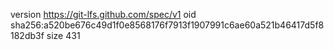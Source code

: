 version https://git-lfs.github.com/spec/v1
oid sha256:a520be676c49d1f0e8568176f7913f1907991c6ae60a521b46417d5f8182db3f
size 431
